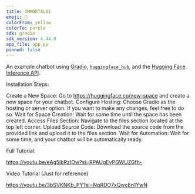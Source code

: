 ```yaml
---
title: IMMORTAL01
emoji: 💬
colorFrom: yellow
colorTo: purple
sdk: gradio
sdk_version: 4.44.0
app_file: app.py
pinned: false
---
```


An example chatbot using [Gradio](https://gradio.app), [`huggingface_hub`](https://huggingface.co/docs/huggingface_hub/v0.22.2/en/index), and the [Hugging Face Inference API](https://huggingface.co/docs/api-inference/index).



Installation Steps:

Create a New Space: Go to https://huggingface.co/new-space and create a new space for your chatbot.
Configure Hosting: Choose Gradio as the hosting or server option. If you want to make any changes, feel free to do so.
Wait for Space Creation: Wait for some time until the space has been created.
Access Files Section: Navigate to the files section located at the top left corner.
Upload Source Code: Download the source code from the provided link and upload it to the files section.
Wait for Automation: Wait for some time, and your chatbot will be automatically ready.



Full Tutorial:

https://youtu.be/eAg5jbRzIOw?si=RPAUgEyPGWUZGfh-




Video Tutorial (Just for reference)

https://youtu.be/3bSVKNKb_PY?si=NqRDO7xQwcEn1YwN
